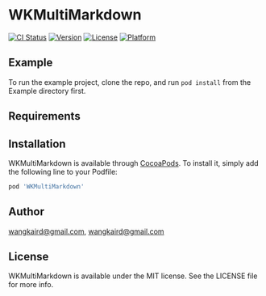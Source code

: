 # WKMultiMarkdown

[![CI Status](https://img.shields.io/travis/wangkaird@gmail.com/WKMultiMarkdown.svg?style=flat)](https://travis-ci.org/wangkaird@gmail.com/WKMultiMarkdown)
[![Version](https://img.shields.io/cocoapods/v/WKMultiMarkdown.svg?style=flat)](https://cocoapods.org/pods/WKMultiMarkdown)
[![License](https://img.shields.io/cocoapods/l/WKMultiMarkdown.svg?style=flat)](https://cocoapods.org/pods/WKMultiMarkdown)
[![Platform](https://img.shields.io/cocoapods/p/WKMultiMarkdown.svg?style=flat)](https://cocoapods.org/pods/WKMultiMarkdown)

## Example

To run the example project, clone the repo, and run `pod install` from the Example directory first.

## Requirements

## Installation

WKMultiMarkdown is available through [CocoaPods](https://cocoapods.org). To install
it, simply add the following line to your Podfile:

```ruby
pod 'WKMultiMarkdown'
```

## Author

wangkaird@gmail.com, wangkaird@gmail.com

## License

WKMultiMarkdown is available under the MIT license. See the LICENSE file for more info.
